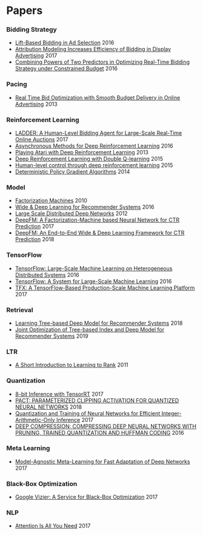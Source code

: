 # Papers


### Bidding Strategy
* [Lift-Based Bidding in Ad Selection](https://arxiv.org/pdf/1507.04811.pdf) 2016
* [Attribution Modeling Increases Efficiency of Bidding in Display Advertising](https://arxiv.org/pdf/1707.06409.pdf) 2017
* [Combining Powers of Two Predictors in Optimizing Real-Time Bidding Strategy under Constrained Budget](http://wnzhang.net/share/rtb-papers/two-pred-bid.pdf) 2016

### Pacing
* [Real Time Bid Optimization with Smooth Budget Delivery in Online Advertising](https://arxiv.org/pdf/1305.3011.pdf) 2013

### Reinforcement Learning
* [LADDER: A Human-Level Bidding Agent for Large-Scale Real-Time Online Auctions](https://arxiv.org/pdf/1708.05565.pdf) 2017
* [Asynchronous Methods for Deep Reinforcement Learning](https://arxiv.org/pdf/1602.01783.pdf) 2016
* [Playing Atari with Deep Reinforcement Learning](https://arxiv.org/pdf/1312.5602.pdf) 2013
* [Deep Reinforcement Learning with Double Q-learning](https://arxiv.org/pdf/1509.06461.pdf) 2015
* [Human-level control through deep reinforcement learning](https://web.stanford.edu/class/psych209/Readings/MnihEtAlHassibis15NatureControlDeepRL.pdf) 2015
* [Deterministic Policy Gradient Algorithms](http://proceedings.mlr.press/v32/silver14.pdf) 2014

### Model
* [Factorization Machines](https://www.csie.ntu.edu.tw/~b97053/paper/Rendle2010FM.pdf) 2010
* [Wide & Deep Learning for Recommender Systems](https://arxiv.org/pdf/1606.07792.pdf) 2016
* [Large Scale Distributed Deep Networks](https://www.cs.toronto.edu/~ranzato/publications/DistBeliefNIPS2012_withAppendix.pdf) 2012
* [DeepFM: A Factorization-Machine based Neural Network for CTR Prediction](https://arxiv.org/pdf/1703.04247.pdf) 2017
* [DeepFM: An End-to-End Wide & Deep Learning Framework for CTR Prediction](https://arxiv.org/pdf/1804.04950.pdf) 2018

### TensorFlow
* [TensorFlow: Large-Scale Machine Learning on Heterogeneous Distributed Systems](https://arxiv.org/pdf/1603.04467.pdf) 2016
* [TensorFlow: A System for Large-Scale Machine Learning](https://www.usenix.org/system/files/conference/osdi16/osdi16-abadi.pdf) 2016
* [TFX: A TensorFlow-Based Production-Scale Machine Learning Platform](http://stevenwhang.com/tfx_paper.pdf) 2017

### Retrieval
* [Learning Tree-based Deep Model for Recommender Systems](https://arxiv.org/pdf/1801.02294.pdf) 2018
* [Joint Optimization of Tree-based Index and Deep Model for Recommender Systems](https://arxiv.org/pdf/1902.07565.pdf) 2019

### LTR
* [A Short Introduction to Learning to Rank](http://times.cs.uiuc.edu/course/598f14/l2r.pdf) 2011

### Quantization
* [8-bit Inference with TensorRT](http://on-demand.gputechconf.com/gtc/2017/presentation/s7310-8-bit-inference-with-tensorrt.pdf) 2017
* [PACT: PARAMETERIZED CLIPPING ACTIVATION FOR QUANTIZED NEURAL NETWORKS](https://arxiv.org/pdf/1805.06085.pdf) 2018
* [Quantization and Training of Neural Networks for Efficient Integer-Arithmetic-Only Inference](https://arxiv.org/pdf/1712.05877.pdf) 2017
* [DEEP COMPRESSION: COMPRESSING DEEP NEURAL NETWORKS WITH PRUNING, TRAINED QUANTIZATION AND HUFFMAN CODING](https://arxiv.org/pdf/1510.00149.pdf) 2016

### Meta Learning
* [Model-Agnostic Meta-Learning for Fast Adaptation of Deep Networks](https://arxiv.org/pdf/1703.03400.pdf) 2017

### Black-Box Optimization
* [Google Vizier: A Service for Black-Box Optimization](https://static.googleusercontent.com/media/research.google.com/en//pubs/archive/46180.pdf) 2017

### NLP
* [Attention Is All You Need](https://arxiv.org/pdf/1706.03762.pdf) 2017

